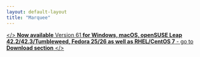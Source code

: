```yaml
---
layout: default-layout
title: "Marquee"
---
```



[</> **Now available** Version 61 **for Windows, macOS, openSUSE Leap 42.2/42.3/Tumbleweed, Fedora 25/26 as well as RHEL/CentOS 7** - go to **Download section** </>](/downloads/ "download v61 for Windows, macOS, openSUSE, Fedora and RHEL/CentOS")
